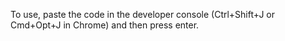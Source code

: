 To use, paste the code in the developer console (Ctrl+Shift+J or Cmd+Opt+J in Chrome) and then press enter.
